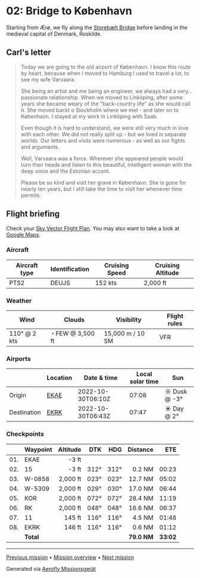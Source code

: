 02: Bridge to København
==================

Starting from Ærø, we fly along the [Storebælt Bridge](https://en.wikipedia.org/wiki/Great_Belt_Bridge) before landing in the medieval capital of Denmark, Roskilde.

Carl's letter
-------------

> Today we are going to the old airport of København. I know this route by heart, because when I moved to Hamburg I used to travel a lot, to see my wife Varvaara.
>
> She being an artist and me being an engineer, we always had a very… passionate relationship. When we moved to Linköping, after some years she became weary of the "back-country life" as she would call it. She moved backt o Stockholm where we met - and later on to København. I stayed at my work in Linköping with Saab.
>
> Even though it is hard to understand, we were still very much in love with each other. We did not really split up - but we lived in separate worlds. Our letters and visits were numerous - as well as our fights and arguments.
>
> Well, Varvaara was a force. Wherever she appeared people would turn their heads and listen to this beautiful, intelligent woman with the deep voice and the Estonian accent.
>
> Please be so kind and visit her grave in København. She is gone for nearly ten years, but I still take the time to visit her whenever time permits.

Flight briefing
---------------

Check your [Sky Vector Flight Plan](https://skyvector.com/?ll=54.85408665805144,10.45631619829807&chart=301&zoom=3&fpl=N0152A088%20EKAE%205503N01036E%205518N01050E%205526N01138E%205537N01160E%20EKRK). You may also want to take a look at [Google Maps](https://www.google.com/maps/@?api=1&map_action=map&center=54.85408665805144,10.45631619829807&zoom=12&basemap=terrain).

### Aircraft

| Aircraft type | Identification | Cruising Speed | Cruising Altitude |
|---------------|----------------|----------------|-------------------|
| PTS2 | DEUJS | 152 kts | 2,000 ft |

### Weather

| Wind | Clouds | Visibility | Flight rules |
|------|--------|------------|--------------|
| 110° @ 2 kts | ◔ FEW @ 3,500 ft | 15,000 m / 10 SM | VFR |

### Airports

|             | Location | Date & time | Local solar time | Sun |
|-------------|----------|-------------|------------------|-----|
| Origin      | [EKAE](https://skyvector.com/airport/EKAE) | 2022-10-30T06:10Z | 07:08 | ☼ Dusk @ -3° |
| Destination | [EKRK](https://skyvector.com/airport/EKRK) | 2022-10-30T06:43Z | 07:47 | ☀ Day @ 2° |

### Checkpoints

|     | Waypoint  | Altitude  | DTK  | HDG  | Distance |   ETE |
|:---:|-----------|----------:|-----:|-----:|---------:|------:|
| 01. | EKAE      |     -3 ft |      |      |          |       |
| 02. | 15        |     -3 ft | 312° | 312° |   0.2 NM | 00:23 |
| 03. | W-0858    |  2,000 ft | 023° | 023° |  12.7 NM | 05:02 |
| 04. | W-5309    |  2,000 ft | 029° | 030° |  17.0 NM | 06:44 |
| 05. | KOR       |  2,000 ft | 072° | 072° |  28.4 NM | 11:19 |
| 06. | RK        |  2,000 ft | 048° | 048° |  16.6 NM | 06:37 |
| 07. | 11        |    145 ft | 116° | 116° |   4.5 NM | 01:48 |
| 08. | EKRK      |    146 ft | 116° | 116° |   0.6 NM | 01:12 |
|     | **Total** |           |      |      | **79.0 NM** | **33:02** |

----

[Previous mission](./01_off_to_aeroe.md) • [Mission overview](./README.md) • [Next mission](./03_crossing_to_sweden.md)

Generated via [Aerofly Missionsgerät](https://github.com/fboes/aerofly-missions)
